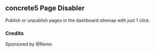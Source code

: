 ## concrete5 Page Disabler

Publish or unpublish pages in the dashboard sitemap with just 1 click.

### Credits

Sponsored by @Remo.
